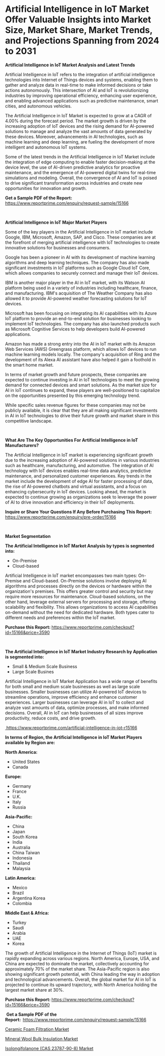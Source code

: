 <p><h1>Artificial Intelligence in IoT Market Offer Valuable Insights into Market Size, Market Share, Market Trends, and Projections Spanning from 2024 to 2031</h1></p><p><strong>Artificial Intelligence in IoT Market Analysis and Latest Trends</strong></p>
<p><p>Artificial Intelligence in IoT refers to the integration of artificial intelligence technologies into Internet of Things devices and systems, enabling them to gather and analyze data in real-time to make informed decisions or take actions autonomously. This intersection of AI and IoT is revolutionizing industries by improving operational efficiency, enhancing user experience, and enabling advanced applications such as predictive maintenance, smart cities, and autonomous vehicles.</p><p>The Artificial Intelligence in IoT Market is expected to grow at a CAGR of 4.00% during the forecast period. The market growth is driven by the increasing adoption of IoT devices and the rising demand for AI-powered solutions to manage and analyze the vast amounts of data generated by these devices. Moreover, advancements in AI technologies, such as machine learning and deep learning, are fueling the development of more intelligent and autonomous IoT systems.</p><p>Some of the latest trends in the Artificial Intelligence in IoT Market include the integration of edge computing to enable faster decision-making at the device level, the use of AI-driven predictive analytics for proactive maintenance, and the emergence of AI-powered digital twins for real-time simulations and modeling. Overall, the convergence of AI and IoT is poised to drive significant transformation across industries and create new opportunities for innovation and growth.</p></p>
<p><strong>Get a Sample PDF of the Report:&nbsp;</strong> <a href="https://www.reportprime.com/enquiry/request-sample/15166">https://www.reportprime.com/enquiry/request-sample/15166</a></p>
<p>&nbsp;</p>
<p><strong>Artificial Intelligence in IoT Major Market Players</strong></p>
<p><p>Some of the key players in the Artificial Intelligence in IoT market include Google, IBM, Microsoft, Amazon, SAP, and Cisco. These companies are at the forefront of merging artificial intelligence with IoT technologies to create innovative solutions for businesses and consumers.</p><p>Google has been a pioneer in AI with its development of machine learning algorithms and deep learning techniques. The company has also made significant investments in IoT platforms such as Google Cloud IoT Core, which allows companies to securely connect and manage their IoT devices.</p><p>IBM is another major player in the AI in IoT market, with its Watson AI platform being used in a variety of industries including healthcare, finance, and manufacturing. IBM's acquisition of The Weather Company has also allowed it to provide AI-powered weather forecasting solutions for IoT devices.</p><p>Microsoft has been focusing on integrating its AI capabilities with its Azure IoT platform to provide an end-to-end solution for businesses looking to implement IoT technologies. The company has also launched products such as Microsoft Cognitive Services to help developers build AI-powered applications.</p><p>Amazon has made a strong entry into the AI in IoT market with its Amazon Web Services (AWS) Greengrass platform, which allows IoT devices to run machine learning models locally. The company's acquisition of Ring and the development of its Alexa AI assistant have also helped it gain a foothold in the smart home market.</p><p>In terms of market growth and future prospects, these companies are expected to continue investing in AI in IoT technologies to meet the growing demand for connected devices and smart solutions. As the market size for AI in IoT continues to expand, these players are well-positioned to capitalize on the opportunities presented by this emerging technology trend.</p><p>While specific sales revenue figures for these companies may not be publicly available, it is clear that they are all making significant investments in AI in IoT technologies to drive their future growth and market share in this competitive landscape.</p></p>
<p>&nbsp;</p>
<p><strong>What Are The Key Opportunities For Artificial Intelligence in IoT Manufacturers?</strong></p>
<p><p>The Artificial Intelligence in IoT market is experiencing significant growth due to the increasing adoption of AI-powered solutions in various industries such as healthcare, manufacturing, and automotive. The integration of AI technology with IoT devices enables real-time data analytics, predictive maintenance, and personalized customer experiences. Key trends in the market include the development of edge AI for faster processing of data, the rise of AI-powered chatbots and virtual assistants, and a focus on enhancing cybersecurity in IoT devices. Looking ahead, the market is expected to continue growing as organizations seek to leverage the power of AI to drive innovation and efficiency in their IoT deployments.</p></p>
<p><strong>Inquire or Share Your Questions If Any Before Purchasing This Report:</strong> <a href="https://www.reportprime.com/enquiry/pre-order/15166">https://www.reportprime.com/enquiry/pre-order/15166</a></p>
<p>&nbsp;</p>
<p><strong>Market Segmentation</strong></p>
<p><strong>The Artificial Intelligence in IoT Market Analysis by types is segmented into:</strong></p>
<p><ul><li>On-Premise</li><li>Cloud-based</li></ul></p>
<p><p>Artificial Intelligence in IoT market encompasses two main types: On-Premise and Cloud-based. On-Premise solutions involve deploying AI algorithms and processes directly on the devices or hardware within the organization's premises. This offers greater control and security but may require more resources for maintenance. Cloud-based solutions, on the other hand, leverage external servers for processing and storage, offering scalability and flexibility. This allows organizations to access AI capabilities on-demand without the need for dedicated hardware. Both types cater to different needs and preferences within the IoT market.</p></p>
<p><strong>Purchase this Report:&nbsp;</strong><a href="https://www.reportprime.com/checkout?id=15166&price=3590">https://www.reportprime.com/checkout?id=15166&price=3590</a></p>
<p>&nbsp;</p>
<p><strong>The Artificial Intelligence in IoT Market Industry Research by Application is segmented into:</strong></p>
<p><ul><li>Small & Medium Scale Business</li><li>Large Scale Busines</li></ul></p>
<p><p>Artificial Intelligence in IoT Market Application has a wide range of benefits for both small and medium scale businesses as well as large scale businesses. Smaller businesses can utilize AI-powered IoT devices to streamline operations, improve efficiency and enhance customer experiences. Larger businesses can leverage AI in IoT to collect and analyze vast amounts of data, optimize processes, and make informed decisions. Overall, AI in IoT can help businesses of all sizes improve productivity, reduce costs, and drive growth.</p></p>
<p><a href="https://www.reportprime.com/artificial-intelligence-in-iot-r15166">&nbsp;https://www.reportprime.com/artificial-intelligence-in-iot-r15166</a></p>
<p><strong>In terms of Region, the Artificial Intelligence in IoT Market Players available by Region are:</strong></p>
<p>
    <p> <strong> North America: </strong>
        <ul>
            <li>United States</li>
            <li>Canada</li>
        </ul>
        </p> 
    <p> <strong> Europe: </strong>
        <ul>
            <li>Germany</li>
            <li>France</li>
            <li>U.K.</li>
            <li>Italy</li>
            <li>Russia</li>
        </ul>
        </p> 
    <p> <strong> Asia-Pacific: </strong>
        <ul>
            <li>China</li>
            <li>Japan</li>
            <li>South Korea</li>
            <li>India</li>
            <li>Australia</li>
            <li>China Taiwan</li>
            <li>Indonesia</li>
            <li>Thailand</li>
            <li>Malaysia</li>
        </ul>
        </p> 
    <p> <strong> Latin America: </strong>
        <ul>
            <li>Mexico</li>
            <li>Brazil</li>
            <li>Argentina Korea</li>
            <li>Colombia</li>
        </ul>
        </p> 
    <p> <strong> Middle East & Africa: </strong>
        <ul>
            <li>Turkey</li>
            <li>Saudi</li>
            <li>Arabia</li>
            <li>UAE</li>
            <li>Korea</li>
        </ul>
    </p>
    </p>
<p><p>The growth of Artificial Intelligence in the Internet of Things (IoT) market is rapidly expanding across various regions. North America, Europe, USA, and China are expected to dominate the market, collectively accounting for approximately 70% of the market share. The Asia-Pacific region is also showing significant growth potential, with China leading the way in adoption and technological advancements. Overall, the global market for AI in IoT is projected to continue its upward trajectory, with North America holding the largest market share at 30%.</p></p>
<p><strong>Purchase this Report: </strong><a href="https://www.reportprime.com/checkout?id=15166&price=3590">https://www.reportprime.com/checkout?id=15166&price=3590</a></p>
<p>&nbsp;<strong>Get a Sample PDF of the Report:&nbsp;&nbsp;</strong><a href="https://www.reportprime.com/enquiry/request-sample/15166">https://www.reportprime.com/enquiry/request-sample/15166</a></p>
<p><strong></strong></p>
<p><p><a href="https://www.linkedin.com/pulse/ceramic-foam-filtration-market-insights-players-forecast-xo9ue?trackingId=SOd8u0YBKzoY%2F7avZPI7eg%3D%3D">Ceramic Foam Filtration Market</a></p><p><a href="https://www.linkedin.com/pulse/mineral-wool-bulk-insulation-market-dynamics-2024-2031-also-ujy1e?trackingId=OgQ91VOyTdW7pktnZodN7Q%3D%3D">Mineral Wool Bulk Insulation Market</a></p><p><a href="https://www.linkedin.com/pulse/isolongifolanone-cas-23787-90-8-market-size-share-amp-trends-s732e?trackingId=uC70LdSCZ%2BrNnNhU9XnfAg%3D%3D">Isolongifolanone (CAS 23787-90-8) Market</a></p></p>
